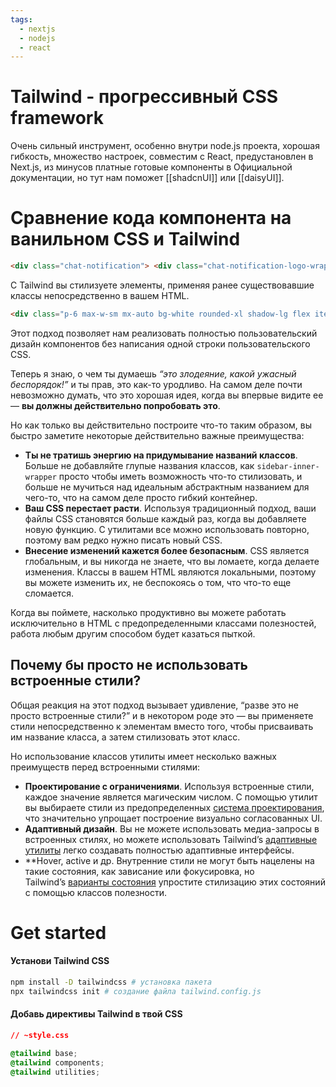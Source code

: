 ```yaml
---
tags:
  - nextjs
  - nodejs
  - react
---
```

# Tailwind - прогрессивный CSS framework
Очень сильный инструмент, особенно внутри node.js проекта, хорошая гибкость, множество настроек, совместим с React, предустановлен в Next.js, из минусов платные готовые компоненты в Официальной документации, но тут нам поможет [[shadcnUI]] или [[daisyUI]].

# Сравнение кода компонента на ванильном CSS и Tailwind
```html
<div class="chat-notification"> <div class="chat-notification-logo-wrapper"> <img class="chat-notification-logo" src="/img/logo.svg" alt="ChitChat Logo"> </div> <div class="chat-notification-content"> <h4 class="chat-notification-title">ChitChat</h4> <p class="chat-notification-message">You have a new message!</p> </div> </div> <style> .chat-notification { display: flex; align-items: center; max-width: 24rem; margin: 0 auto; padding: 1.5rem; border-radius: 0.5rem; background-color: #fff; box-shadow: 0 20px 25px -5px rgba(0, 0, 0, 0.1), 0 10px 10px -5px rgba(0, 0, 0, 0.04); } .chat-notification-logo-wrapper { flex-shrink: 0; } .chat-notification-logo { height: 3rem; width: 3rem; } .chat-notification-content { margin-left: 1.5rem; } .chat-notification-title { color: #1a202c; font-size: 1.25rem; line-height: 1.25; } .chat-notification-message { color: #718096; font-size: 1rem; line-height: 1.5; } </style>
```

С Tailwind вы стилизуете элементы, применяя ранее существовавшие классы непосредственно в вашем HTML.

```html
<div class="p-6 max-w-sm mx-auto bg-white rounded-xl shadow-lg flex items-center space-x-4"> <div class="shrink-0"> <img class="size-12" src="/img/logo.svg" alt="ChitChat Logo"> </div> <div> <div class="text-xl font-medium text-black">ChitChat</div> <p class="text-slate-500">You have a new message!</p> </div> </div>
```

Этот подход позволяет нам реализовать полностью пользовательский дизайн компонентов без написания одной строки пользовательского CSS.

Теперь я знаю, о чем ты думаешь _“это злодеяние, какой ужасный беспорядок!”_ и ты прав, это как-то уродливо. На самом деле почти невозможно думать, что это хорошая идея, когда вы впервые видите ее — **вы должны действительно попробовать это**.

Но как только вы действительно построите что-то таким образом, вы быстро заметите некоторые действительно важные преимущества:

- **Ты не тратишь энергию на придумывание названий классов**. Больше не добавляйте глупые названия классов, как `sidebar-inner-wrapper` просто чтобы иметь возможность что-то стилизовать, и больше не мучиться над идеальным абстрактным названием для чего-то, что на самом деле просто гибкий контейнер.
- **Ваш CSS перестает расти**. Используя традиционный подход, ваши файлы CSS становятся больше каждый раз, когда вы добавляете новую функцию. С утилитами все можно использовать повторно, поэтому вам редко нужно писать новый CSS.
- **Внесение изменений кажется более безопасным**. CSS является глобальным, и вы никогда не знаете, что вы ломаете, когда делаете изменения. Классы в вашем HTML являются локальными, поэтому вы можете изменить их, не беспокоясь о том, что что-то еще сломается.

Когда вы поймете, насколько продуктивно вы можете работать исключительно в HTML с предопределенными классами полезностей, работа любым другим способом будет казаться пыткой.

## Почему бы просто не использовать встроенные стили?

Общая реакция на этот подход вызывает удивление, “разве это не просто встроенные стили?” и в некотором роде это — вы применяете стили непосредственно к элементам вместо того, чтобы присваивать им название класса, а затем стилизовать этот класс.

Но использование классов утилиты имеет несколько важных преимуществ перед встроенными стилями:
- **Проектирование с ограничениями**. Используя встроенные стили, каждое значение является магическим числом. С помощью утилит вы выбираете стили из предопределенных [система проектирования](https://tailwindcss.com/docs/theme), что значительно упрощает построение визуально согласованных UI.
- **Адаптивный дизайн**. Вы не можете использовать медиа-запросы в встроенных стилях, но можете использовать Tailwind’s [адаптивные утилиты](https://tailwindcss.com/docs/responsive-design) легко создавать полностью адаптивные интерфейсы.
- **Hover, active и др. Внутренние стили не могут быть нацелены на такие состояния, как зависание или фокусировка, но Tailwind’s [варианты состояния](https://tailwindcss.com/docs/hover-focus-and-other-states) упростите стилизацию этих состояний с помощью классов полезности.
# Get started
#### Установи Tailwind CSS
```zsh title="terminal"
npm install -D tailwindcss # установка пакета
npx tailwindcss init # создание файла tailwind.config.js
```

#### Добавь директивы Tailwind в твой CSS
```css
// ~style.css

@tailwind base;
@tailwind components;
@tailwind utilities;
```

